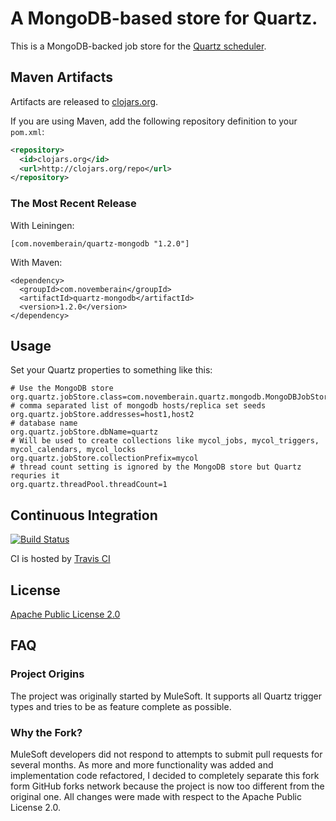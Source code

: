 # A MongoDB-based store for Quartz.

This is a MongoDB-backed job store for the [Quartz scheduler](http://quartz-scheduler.org/).

## Maven Artifacts

Artifacts are released to [clojars.org](http://clojars.org).

If you are using Maven, add the following repository
definition to your `pom.xml`:

``` xml
<repository>
  <id>clojars.org</id>
  <url>http://clojars.org/repo</url>
</repository>
```

### The Most Recent Release

With Leiningen:

    [com.novemberain/quartz-mongodb "1.2.0"]


With Maven:

    <dependency>
      <groupId>com.novemberain</groupId>
      <artifactId>quartz-mongodb</artifactId>
      <version>1.2.0</version>
    </dependency>


## Usage

Set your Quartz properties to something like this:

    # Use the MongoDB store
    org.quartz.jobStore.class=com.novemberain.quartz.mongodb.MongoDBJobStore
    # comma separated list of mongodb hosts/replica set seeds
    org.quartz.jobStore.addresses=host1,host2
    # database name
    org.quartz.jobStore.dbName=quartz
    # Will be used to create collections like mycol_jobs, mycol_triggers, mycol_calendars, mycol_locks
    org.quartz.jobStore.collectionPrefix=mycol
    # thread count setting is ignored by the MongoDB store but Quartz requries it
    org.quartz.threadPool.threadCount=1


## Continuous Integration

[![Build Status](https://secure.travis-ci.org/michaelklishin/quartz-mongodb.png?branch=master)](http://travis-ci.org/michaelklishin/quartz-mongodb)

CI is hosted by [Travis CI](http://travis-ci.org/)


## License

[Apache Public License 2.0](http://www.apache.org/licenses/LICENSE-2.0.html)


## FAQ

### Project Origins

The project was originally started by MuleSoft. It supports all Quartz trigger types and
tries to be as feature complete as possible.

### Why the Fork?

MuleSoft developers did not respond to attempts to submit pull
requests for several months. As more and more functionality was added
and implementation code refactored, I decided to completely separate
this fork form GitHub forks network because the project is now too
different from the original one. All changes were made with respect to
the Apache Public License 2.0.
